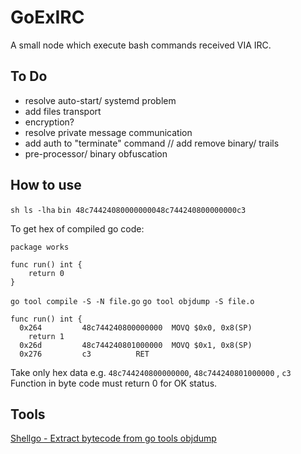 # GoExIRC
A small node which execute bash commands received VIA IRC.


## To Do

* resolve auto-start/ systemd problem
* add files transport
* encryption?
* resolve private message communication
* add auth to "terminate" command // add remove binary/ trails
* pre-processor/ binary obfuscation

## How to use

`sh ls -lha`
`bin 48c74424080000000048c744240800000000c3`

To get hex of compiled go code:

```
package works

func run() int {
	return 0
}
```

`go tool compile -S -N file.go`
`go tool objdump -S file.o`

```
func run() int {
  0x264			48c744240800000000	MOVQ $0x0, 0x8(SP)
	return 1
  0x26d			48c744240801000000	MOVQ $0x1, 0x8(SP)
  0x276			c3			RET
  ```

Take only hex data e.g. `48c744240800000000`, `48c744240801000000` , `c3`
Function in byte code must return 0 for OK status.

## Tools
[Shellgo - Extract bytecode from go tools objdump](https://github.com/ElPotato/shellgo)